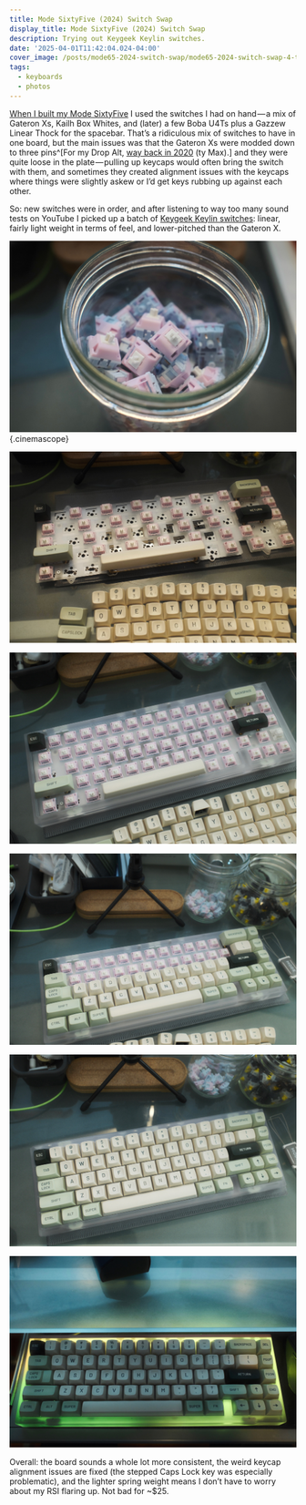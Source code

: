 ```yaml
---
title: Mode SixtyFive (2024) Switch Swap
display_title: Mode SixtyFive (2024) Switch Swap
description: Trying out Keygeek Keylin switches.
date: '2025-04-01T11:42:04.024-04:00'
cover_image: /posts/mode65-2024-switch-swap/mode65-2024-switch-swap-4-thumb.jpg
tags:
  - keyboards
  - photos
---
```


[When I built my Mode SixtyFive](/posts/mode65-2024-keyboard-build/) I used the switches I had on hand — a mix of Gateron Xs, Kailh Box Whites, and (later) a few Boba U4Ts plus a Gazzew Linear Thock for the spacebar. That’s a ridiculous mix of switches to have in one board, but the main issues was that the Gateron Xs were modded down to three pins^[For my Drop Alt, [way back in 2020](/posts/drop-alt-a-keyboard-makeover/) (ty Max).] and they were quite loose in the plate — pulling up keycaps would often bring the switch with them, and sometimes they created alignment issues with the keycaps where things were slightly askew or I’d get keys rubbing up against each other.

So: new switches were in order, and after listening to way too many sound tests on YouTube I picked up a batch of [Keygeek Keylin switches](https://milktooth.com/products/switches/keylin): linear, fairly light weight in terms of feel, and lower-pitched than the Gateron X.

![Keyboard switches with pink and blue housings in a mason jar.](mode65-2024-switch-swap-1.jpg "Keygeek Keylin switches"){.cinemascope}

![Keyboard PCB with some switches installed in a zebra-stripe pattern.](mode65-2024-switch-swap-2.jpg "Testing out stabilizer keys")

![Keyboard PCB fully mounted with switches, installed into a polycarbonate case.](mode65-2024-switch-swap-3.jpg "Mounting back in the case")

![Keyboard with half of its keycaps installed.](mode65-2024-switch-swap-4.jpg "Finishing up keycaps")

![Full keyboard build with cream-colored keycaps and green accents for the modifier keys.](mode65-2024-switch-swap-5.jpg "Fully re-assembled")

![Keyboard lit with LED underglow in a green/yellow hue.](mode65-2024-switch-swap-6.jpg "Underglow")

Overall: the board sounds a whole lot more consistent, the weird keycap alignment issues are fixed (the stepped Caps Lock key was especially problematic), and the lighter spring weight means I don’t have to worry about my RSI flaring up. Not bad for ~$25.


